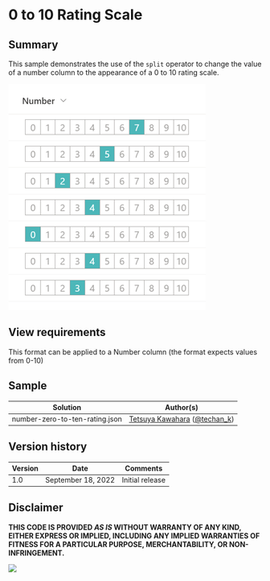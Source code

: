# 0 to 10 Rating Scale

## Summary

This sample demonstrates the use of the `split` operator to change the value of a number column to the appearance of a 0 to 10 rating scale.

![screenshot of the sample](./assets/screenshot.png)

## View requirements
This format can be applied to a Number column (the format expects values from 0-10)

## Sample

Solution|Author(s)
--------|---------
number-zero-to-ten-rating.json | [Tetsuya Kawahara](https://github.com/tecchan1107) ([@techan_k](https://twitter.com/techan_k))

## Version history

Version |Date               |Comments
--------|-------------------|--------
1.0     |September 18, 2022 |Initial release

## Disclaimer
**THIS CODE IS PROVIDED *AS IS* WITHOUT WARRANTY OF ANY KIND, EITHER EXPRESS OR IMPLIED, INCLUDING ANY IMPLIED WARRANTIES OF FITNESS FOR A PARTICULAR PURPOSE, MERCHANTABILITY, OR NON-INFRINGEMENT.**

<img src="https://pnptelemetry.azurewebsites.net/list-formatting/column-samples/number-zero-to-ten-rating" />